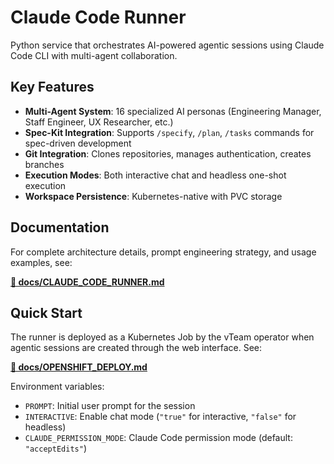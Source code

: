 # Claude Code Runner

Python service that orchestrates AI-powered agentic sessions using Claude Code CLI with multi-agent collaboration.

## Key Features

- **Multi-Agent System**: 16 specialized AI personas (Engineering Manager, Staff Engineer, UX Researcher, etc.)
- **Spec-Kit Integration**: Supports `/specify`, `/plan`, `/tasks` commands for spec-driven development
- **Git Integration**: Clones repositories, manages authentication, creates branches
- **Execution Modes**: Both interactive chat and headless one-shot execution
- **Workspace Persistence**: Kubernetes-native with PVC storage

## Documentation

For complete architecture details, prompt engineering strategy, and usage examples, see:

**[📖 docs/CLAUDE_CODE_RUNNER.md](../../../docs/CLAUDE_CODE_RUNNER.md)**

## Quick Start

The runner is deployed as a Kubernetes Job by the vTeam operator when agentic sessions are created through the web interface.
See:

**[📖 docs/OPENSHIFT_DEPLOY.md](../../../docs/OPENSHIFT_DEPLOY.md)**


Environment variables:
- `PROMPT`: Initial user prompt for the session
- `INTERACTIVE`: Enable chat mode (`"true"` for interactive, `"false"` for headless)
- `CLAUDE_PERMISSION_MODE`: Claude Code permission mode (default: `"acceptEdits"`)
